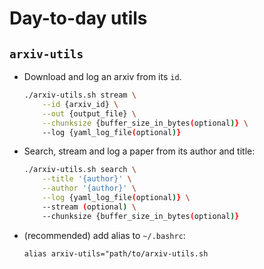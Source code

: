 # Day-to-day utils

## `arxiv-utils`
- Download and log an arxiv from its `id`. 
    ```bash
    ./arxiv-utils.sh stream \
        --id {arxiv_id} \
        --out {output_file} \
        --chunksize {buffer_size_in_bytes(optional)} \
        --log {yaml_log_file(optional)}
    ```
- Search, stream and log a paper from its author and title:
    ```bash
    ./arxiv-utils.sh search \
        --title '{author}' \
        --author '{author}' \
        --log {yaml_log_file(optional)} \
        --stream (optional) \
        --chunksize {buffer_size_in_bytes(optional)}
    ```
- (recommended) add alias to `~/.bashrc`:
    ```
    alias arxiv-utils="path/to/arxiv-utils.sh
    ```
